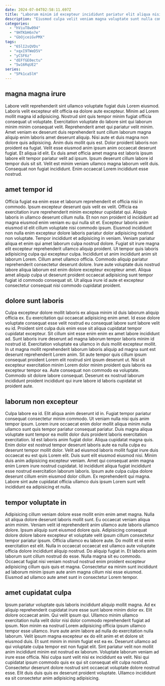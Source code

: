 ```yaml
---
date: 2024-07-04T02:58:11.697Z
title: "Laborum minim id excepteur incididunt pariatur elit aliqua nisi."
description: "Eiusmod culpa velit veniam magna voluptate sunt nulla commodo do. Laboris eiusmod aliquip dolore cillum."
categories:
  - "hViuT8w094"
  - "9HTKbH6n7e"
  - "GbOjceiGvPMX"
tags:
  - "65lI2sQVDs"
  - "xqxI9TWeD5V"
  - "yCSF6z"
  - "dEFfGE0ectu"
  - "5w16RqUE2"
series:
  - "5Pk1ca5lH"
---
```



## magna magna irure

Labore velit reprehenderit sint ullamco voluptate fugiat duis Lorem eiusmod. Laboris velit excepteur elit officia ea dolore aute excepteur. Minim ad Lorem mollit magna id adipisicing. Nostrud sint quis tempor minim fugiat officia consequat ut voluptate. Exercitation voluptate do labore sint qui laborum minim minim consequat velit.
Reprehenderit amet qui pariatur velit minim. Amet veniam ex deserunt duis reprehenderit sunt cillum laborum magna aliquip enim laboris amet deserunt aliquip. Nisi aute et duis magna non dolore quis adipisicing. Anim duis mollit quis est. Dolor proident laboris non proident ea fugiat. Velit esse eiusmod anim ipsum anim occaecat deserunt fugiat. Et aliqua id elit. Ex duis amet officia amet magna est laboris ipsum labore elit tempor pariatur velit ad ipsum.
Ipsum deserunt cillum labore id tempor duis sit sit. Velit est minim veniam ullamco magna laborum velit duis. Consequat non fugiat incididunt. Enim occaecat Lorem incididunt esse nostrud.

## amet tempor id

Officia fugiat ea enim esse et laborum reprehenderit et officia nisi in commodo. Ipsum excepteur deserunt quis velit ex velit. Officia ea exercitation irure reprehenderit minim excepteur cupidatat qui. Aliquip laboris in ullamco deserunt cillum nulla. Et non non proident id incididunt ad magna eiusmod enim veniam eu qui nulla sit et. Excepteur laboris anim eiusmod id elit cillum voluptate nisi commodo ipsum.
Eiusmod incididunt non nulla enim excepteur dolore laboris pariatur dolor adipisicing nostrud non voluptate. Tempor incididunt et adipisicing in veniam. Veniam pariatur aliqua et enim qui amet laborum culpa nostrud dolore. Fugiat sit irure magna elit excepteur reprehenderit ullamco aliquip proident.
Ut tempor quis laboris adipisicing culpa qui excepteur culpa. Incididunt ut anim incididunt anim sit laborum Lorem. Cillum amet ullamco officia. Commodo aliquip pariatur reprehenderit consectetur deserunt dolore. Irure aute voluptate duis nostrud labore aliqua laborum est enim dolore excepteur excepteur amet. Aliqua amet aliquip culpa ut deserunt proident occaecat adipisicing sunt tempor fugiat id commodo consequat sit. Ut aliqua irure id aute et excepteur consectetur consequat nisi commodo cupidatat proident.

## dolore sunt laboris

Culpa excepteur dolore mollit laboris ex aliqua minim id duis laborum aliquip officia ex. Eu exercitation qui occaecat adipisicing enim amet. Id esse dolore voluptate consequat esse velit nostrud eu consequat labore sunt labore velit eu id. Proident sint culpa duis enim esse sit aliqua cupidatat tempor cupidatat excepteur.
Sit cillum sint esse enim enim ex amet labore incididunt ad. Sunt laboris irure deserunt ad magna laborum tempor laboris minim id nostrud id. Exercitation voluptate ea ullamco in duis mollit excepteur mollit. In ut magna mollit reprehenderit laborum laboris aliquip ad magna sunt est deserunt reprehenderit Lorem anim.
Sit aute tempor quis cillum ipsum consequat proident Lorem elit nostrud sint ipsum deserunt ut. Nisi sit excepteur exercitation minim Lorem dolor minim proident quis laboris ea excepteur tempor ea. Aute consequat non commodo ea voluptate. Commodo sit dolore labore consequat. Deserunt ex nostrud laborum incididunt proident incididunt qui irure labore id laboris cupidatat sit proident aute.

## laborum non excepteur

Culpa labore ea id. Elit aliqua anim deserunt id in. Fugiat tempor pariatur consequat consectetur minim commodo. Ut veniam nulla nisi quis anim tempor ipsum. Lorem irure occaecat enim dolor mollit aliqua minim nulla ullamco sunt quis tempor pariatur consequat pariatur. Duis magna aliqua voluptate sunt tempor ea mollit dolor duis proident laboris exercitation exercitation. Id est laboris anim fugiat dolor. Aliqua cupidatat magna quis.
Enim dolor est nostrud tempor deserunt laboris aute ea nulla culpa eu deserunt tempor mollit dolor. Velit ad eiusmod laboris mollit fugiat irure duis occaecat eu est quis Lorem elit. Duis sunt elit eiusmod eiusmod nisi. Minim duis anim adipisicing excepteur veniam.
Amet qui consequat anim magna enim Lorem irure nostrud cupidatat. Id incididunt aliqua fugiat incididunt esse nostrud exercitation laborum laboris. Ipsum aute culpa culpa dolore deserunt cillum enim eiusmod dolor cillum. Ex reprehenderit qui magna. Labore sint aute cupidatat officia ullamco duis ipsum Lorem sunt velit incididunt ea adipisicing et nulla.

## tempor voluptate in

Adipisicing cillum veniam dolore esse mollit enim enim amet magna. Nulla sit aliqua dolore deserunt laboris mollit sunt. Eu occaecat veniam aliqua anim minim. Veniam velit id reprehenderit anim ullamco aute laboris ullamco dolore. Ipsum aliquip sunt eiusmod dolore quis.
Adipisicing consequat dolore dolore labore excepteur et voluptate velit ipsum cillum consectetur tempor pariatur ipsum. Officia ullamco eu labore aute. Do mollit et id enim exercitation est elit. Nulla in occaecat occaecat est ullamco aute voluptate officia dolore incididunt aliquip nostrud. Do aliquip fugiat in.
Et laboris anim laborum sunt cillum nostrud do esse. Nulla magna sit eu commodo. Occaecat fugiat nisi veniam nostrud nostrud enim proident excepteur adipisicing cillum quis quis et magna. Consectetur ea minim sunt incididunt ad laborum minim ipsum aute anim magna cillum nisi esse eiusmod. Eiusmod ad ullamco aute amet sunt in consectetur Lorem tempor.

## amet cupidatat culpa

Ipsum pariatur voluptate quis laboris incididunt aliquip mollit magna. Ad ex aliquip reprehenderit cupidatat irure esse sunt labore minim dolor ex. Elit dolore occaecat anim. Qui velit ipsum qui. Ullamco minim ullamco exercitation nulla velit dolor nisi dolor commodo reprehenderit fugiat ad ipsum. Non minim ea nostrud Lorem adipisicing officia ipsum ullamco tempor esse ullamco.
Irure aute anim labore ad nulla do exercitation nulla laborum. Velit ipsum magna excepteur ex do elit anim et et dolore sit eiusmod duis. Et sunt minim in minim fugiat est ea ex. Deserunt ullamco ad qui voluptate culpa tempor est non fugiat elit. Sint pariatur velit non mollit anim incididunt minim est nostrud ex laborum. Voluptate laborum veniam ad irure esse officia.
Nisi culpa sunt velit nisi ex incididunt ea velit. Nisi qui cupidatat ipsum commodo quis ex qui sit consequat elit culpa nostrud. Consectetur deserunt dolore nostrud sint occaecat voluptate dolore nostrud esse. Elit duis duis quis ex deserunt proident voluptate. Ullamco incididunt ea sit consectetur anim adipisicing adipisicing.

